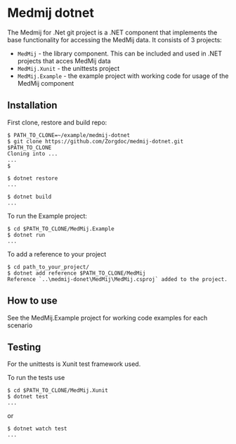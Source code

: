 # Medmij dotnet

The Medmij for .Net git project is a .NET component that implements the base functionality for accessing the MedMij data.
It consists of 3 projects:
* `MedMij` - the library component. This can be included and used in .NET projects that acces MedMij data
* `MedMij.Xunit` - the unittests project
* `MedMij.Example` - the example project with working code for usage of the MedMij component


## Installation

First clone, restore and build  repo:

```shell
$ PATH_TO_CLONE=~/example/medmij-dotnet
$ git clone https://github.com/Zorgdoc/medmij-dotnet.git $PATH_TO_CLONE
Cloning into ...
...
$

$ dotnet restore
...

$ dotnet build
...
```

To run the Example project:

```shell
$ cd $PATH_TO_CLONE/MedMij.Example
$ dotnet run
...
```


To add a reference to your project

```shell
$ cd path_to_your_project/
$ dotnet add reference $PATH_TO_CLONE/MedMij
Reference `..\medmij-donet\MedMij\MedMij.csproj` added to the project.
```

## How to use

See the MedMij.Example project for working code examples for each scenario


## Testing

For the unittests is Xunit test framework used.

To run the tests use

```shell
$ cd $PATH_TO_CLONE/MedMij.Xunit
$ dotnet test
...
```

or

```shell
$ dotnet watch test
...
```
